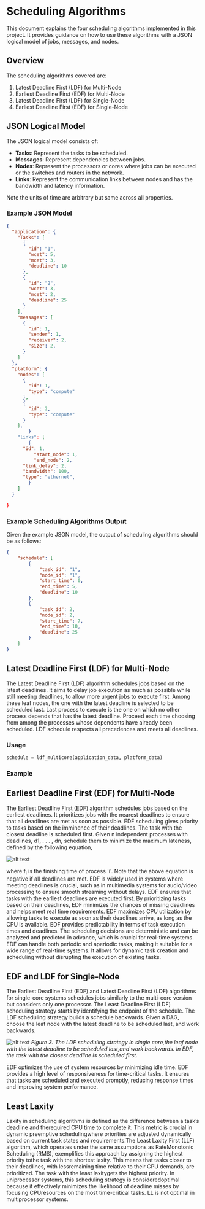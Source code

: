 
# Scheduling Algorithms

This document explains the four scheduling algorithms implemented in this project. It provides guidance on how to use these algorithms with a JSON logical model of jobs, messages, and nodes.

## Overview

The scheduling algorithms covered are:
1. Latest Deadline First (LDF) for Multi-Node
2. Earliest Deadline First (EDF) for Multi-Node
3. Latest Deadline First (LDF) for Single-Node
4. Earliest Deadline First (EDF) for Single-Node

## JSON Logical Model

The JSON logical model consists of:
- **Tasks**: Represent the tasks to be scheduled.
- **Messages**: Represent dependencies between jobs.
- **Nodes**: Represent the processors or cores where jobs can be executed or the switches and routers in the network.
- **Links**: Represent the communication links between nodes and has the bandwidth and latency information.

Note the units of time are arbitrary but same across all properties.

### Example JSON Model

```json
{
  "application": {
    "Tasks": [
      {
        "id": "1",
        "wcet": 5,
        "mcet": 3,
        "deadline": 10
      },
      {
        "id": "2",
        "wcet": 3,
        "mcet": 2,
        "deadline": 25
      }
    ],
    "messages": [
      {
        "id": 1,
        "sender": 1,
        "receiver": 2,
        "size": 2,
      }
    ]
  },
  "platform": {
    "nodes": [
      {
        "id": 1,
        "type": "compute"
      },
      {
        "id": 2,
        "type": "compute"
      }
    ],
        }
    "links": [
	    {
      "id": 1,  
		  "start_node": 1,
		  "end_node": 2,
      "link_delay": 2,
      "bandwidth": 100,
      "type": "ethernet",
	    }
    ]
  }

}
```
### Example Scheduling Algorithms Output
Given the example JSON model, the output of scheduling algorithms should be as follows:

``` json
{
    "schedule": [
        {
            "task_id": "1",
            "node_id": "1",
            "start_time": 0,
            "end_time": 5,
            "deadline": 10
        },
        {
            "task_id": 2,
            "node_id": 2,
            "start_time": 7,
            "end_time": 10,
            "deadline": 25
        }
    ]
}
```
## Latest Deadline First (LDF) for Multi-Node

The Latest Deadline First (LDF) algorithm schedules jobs based on the latest deadlines. 
It aims to delay job execution as much as possible while still meeting deadlines, to allow more urgent jobs to execute first. Among these leaf nodes, the one with the latest deadline is selected to be scheduled last. Last process to execute is the one on which no other process depends that has the latest deadline.   Proceed  each  time  choosing  from  among  the  processes  whose  dependents  have already been scheduled.  LDF schedule respects all precedences and meets all deadlines.


### Usage

``` PYTHON
schedule = ldf_multicore(application_data, platform_data)
```
### Example


## Earliest Deadline First (EDF) for Multi-Node

The Earliest Deadline First (EDF) algorithm schedules jobs based on the earliest deadlines. 
It prioritizes jobs with the nearest deadlines to ensure that all deadlines are met as soon as possible. EDF scheduling gives priority to tasks based on the imminence of their deadlines.  The task with the closest deadline is scheduled first.  Given n independent processes with deadlines, d1, . . . , dn, schedule them to minimize the maximum lateness, defined by the following equation,
                                    
![alt text](image.png)


where f<sub>i</sub> is the finishing time of process 'i'.  Note that the above equation is negative if all deadlines are  met.   EDF  is  widely  used  in  systems  where  meeting  deadlines  is  crucial,  such  as  in multimedia systems for audio/video processing to ensure smooth streaming without delays. EDF ensures that tasks with the earliest deadlines are executed first. By prioritizing tasks based on their deadlines, EDF minimizes the chances of missing deadlines and helps meet real time  requirements.   EDF  maximizes  CPU  utilization  by  allowing  tasks  to  execute as soon as their deadlines arrive, as long as the  CPU is available. EDF provides predictability in terms of task execution times and deadlines.  The scheduling decisions are deterministic and can be analyzed and predicted in advance, which is crucial for real-time systems.  EDF can handle both periodic and aperiodic tasks, making it suitable for a wide range of real-time systems. It allows for dynamic task creation and scheduling without disrupting the execution of existing tasks.
## EDF and LDF for Single-Node
The Earliest Deadline First (EDF) and Latest Deadline First (LDF) algorithms for single-core systems schedules jobs similarly to the multi-core version but considers only one processor. 
The Least Deadline First (LDF) scheduling strategy starts by identifying the endpoint of the schedule.  The LDF scheduling strategy builds a schedule backwards.  Given a DAG, choose  the  leaf  node  with  the  latest  deadline  to  be  scheduled  last,  and  work  backwards. 

![alt text](edf_and_ldf.PNG)
*Figure 3: The LDF scheduling strategy in single core,the leaf node with the latest deadline to be scheduled last,and work backwards.  In EDF, the task with the closest deadline is scheduled first.*

EDF  optimizes  the  use  of system resources by minimizing idle time.  EDF provides a high level of responsiveness for time-critical  tasks.   It  ensures  that  tasks  are  scheduled  and  executed  promptly, reducing response times and improving system performance.

## Least Laxity

Laxity in scheduling algorithms is defined as the difference between a task’s deadline and therequired CPU time to complete it.  This metric is crucial in dynamic preemptive schedulingwhere priorities are  adjusted dynamically based on current  task states and requirements.The Least Laxity First (LLF) algorithm, which operates under the same assumptions as RateMonotonic Scheduling (RMS), exemplifies this approach by assigning the highest priority tothe task with the shortest laxity.  This means that tasks closer to their deadlines, with lessremaining time relative to their CPU demands, are prioritized. The task with the least laxitygets  the  highest  priority.   In  uniprocessor  systems,  this  scheduling  strategy  is  consideredoptimal because it effectively minimizes the likelihood of deadline misses by focusing CPUresources on the most time-critical tasks.  LL is not optimal in multiprocessor systems.


